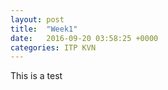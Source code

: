 ```yaml
---
layout: post
title:  "Week1"
date:   2016-09-20 03:58:25 +0000
categories: ITP KVN
---
```

This is a test
